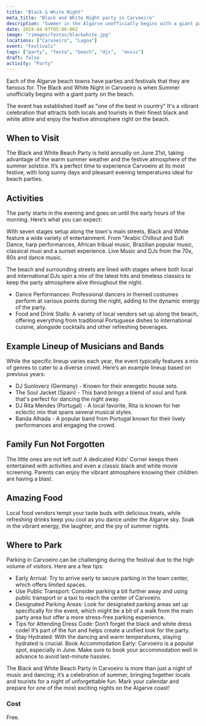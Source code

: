 ```yaml
---
title: "Black & White Night"
meta_title: "Black and White Night party in Carvoeiro"
description: "Summer in the Algarve unofficially begins with a giant part on the beach."
date: 2024-04-07T05:00:00Z
image: "/images/festas/blackwhite.jpg"
locations: ["Carvoeiro", "Lagoa"]
event: "Festivals"
tags: ["party", "festa", "beach", "djs",  "music"]
draft: false
activity: "Party"
---
```


Each of the Algarve beach towns have parties and festivals that they are famous for.  The Black and White Night in Carvoeiro is when Summer unofficially begins with a giant party on the beach.  

The event has established itself as "one of the best in country"  It's a vibrant celebration that attracts both locals and tourists in their finest black and white attire and enjoy the festive atmosphere right on the beach.


## When to Visit

The Black and White Beach Party is held annually on June 21st, taking advantage of the warm summer weather and the festive atmosphere of the summer solstice. It’s a perfect time to experience Carvoeiro at its most festive, with long sunny days and pleasant evening temperatures ideal for beach parties.

## Activities

The party starts in the evening and goes on until the early hours of the morning. Here’s what you can expect:

With seven stages setup along the town's main streets,  Black and White feature a wide variety of entertainment.  From "Arabic Chillout and Sufi Dance,  harp performances, African tribual music, Brazilian popular music,  classical musi and a sunset experience.   Live Music and DJs from the 70s, 80s and dance music.

The beach and surrounding streets are lined with stages where both local and international DJs spin a mix of the latest hits and timeless classics to keep the party atmosphere alive throughout the night.

- Dance Performances: Professional dancers in themed costumes perform at various points during the night, adding to the dynamic energy of the party.
- Food and Drink Stalls: A variety of local vendors set up along the beach, offering everything from traditional Portuguese dishes to international cuisine, alongside cocktails and other refreshing beverages.

## Example Lineup of Musicians and Bands

While the specific lineup varies each year, the event typically features a mix of genres to cater to a diverse crowd. Here’s an example lineup based on previous years:

- DJ Sunloverz (Germany) - Known for their energetic house sets.
- The Soul Jacket (Spain) - This band brings a blend of soul and funk that's perfect for dancing the night away.
- DJ Rita Mendes (Portugal) - A local favorite, Rita is known for her eclectic mix that spans several musical styles.
- Banda Alhada - A popular band from Portugal known for their lively performances and engaging the crowd.

## Family Fun Not Forgotten

The little ones are not left out! A dedicated Kids' Corner keeps them entertained with activities and even a classic black and white movie screening. Parents can enjoy the vibrant atmosphere knowing their children are having a blast.

## Amazing Food

Local food vendors tempt your taste buds with delicious treats, while refreshing drinks keep you cool as you dance under the Algarve sky. Soak in the vibrant energy, the laughter, and the joy of summer nights.

## Where to Park

Parking in Carvoeiro can be challenging during the festival due to the high volume of visitors. Here are a few tips:

- Early Arrival: Try to arrive early to secure parking in the town center, which offers limited spaces.
- Use Public Transport: Consider parking a bit further away and using public transport or a taxi to reach the center of Carvoeiro.
- Designated Parking Areas: Look for designated parking areas set up specifically for the event, which might be a bit of a walk from the main party area but offer a more stress-free parking experience.
- Tips for Attending
Dress Code: Don’t forget the black and white dress code! It’s part of the fun and helps create a unified look for the party.
- Stay Hydrated: With the dancing and warm temperatures, staying hydrated is crucial.
Book Accommodation Early: Carvoeiro is a popular spot, especially in June. Make sure to book your accommodation well in advance to avoid last-minute hassles.

The Black and White Beach Party in Carvoeiro is more than just a night of music and dancing; it’s a celebration of summer, bringing together locals and tourists for a night of unforgettable fun. Mark your calendar and prepare for one of the most exciting nights on the Algarve coast!

### Cost

Free.
 